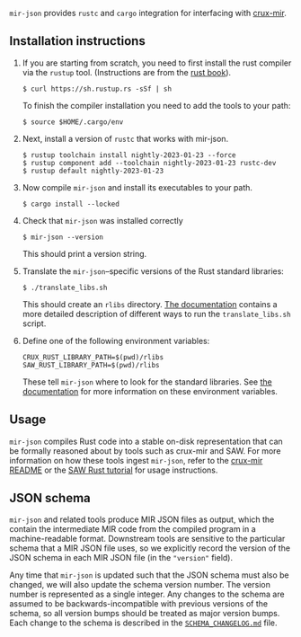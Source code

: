 `mir-json` provides `rustc` and `cargo` integration for interfacing with
[crux-mir][crux-mir-repo].

## Installation instructions

1. If you are starting from scratch, you need to first install the rust
compiler via the `rustup` tool. (Instructions are from the [rust
book](https://doc.rust-lang.org/book/2018-edition/ch01-01-installation.html)).

       $ curl https://sh.rustup.rs -sSf | sh

   To finish the compiler installation you need to add the tools to your path:

       $ source $HOME/.cargo/env

2. Next, install a version of `rustc` that works with mir-json.

       $ rustup toolchain install nightly-2023-01-23 --force
       $ rustup component add --toolchain nightly-2023-01-23 rustc-dev
       $ rustup default nightly-2023-01-23

   <!-- Note: when changing to a new nightly, also update `wrapper.rs` -->

3. Now compile `mir-json` and install its executables to your path.

       $ cargo install --locked

4. Check that `mir-json` was installed correctly

       $ mir-json --version

   This should print a version string.

5. Translate the `mir-json`–specific versions of the Rust standard libraries:

       $ ./translate_libs.sh

   This should create an `rlibs` directory. [The documentation](doc/rustc.md)
   contains a more detailed description of different ways to run the
   `translate_libs.sh` script.

6. Define one of the following environment variables:

       CRUX_RUST_LIBRARY_PATH=$(pwd)/rlibs
       SAW_RUST_LIBRARY_PATH=$(pwd)/rlibs

   These tell `mir-json` where to look for the standard libraries. See [the
   documentation](doc/rustc.md) for more information on these environment
   variables.

## Usage

`mir-json` compiles Rust code into a stable on-disk representation that can be
formally reasoned about by tools such as crux-mir and SAW. For more information
on how these tools ingest `mir-json`, refer to the [crux-mir
README][crux-mir-repo] or the [SAW Rust tutorial][saw-rust-tutorial] for usage
instructions.

## JSON schema

`mir-json` and related tools produce MIR JSON files as output, which the
contain the intermediate MIR code from the compiled program in a
machine-readable format. Downstream tools are sensitive to the particular
schema that a MIR JSON file uses, so we explicitly record the version of the
JSON schema in each MIR JSON file (in the `"version"` field).

Any time that `mir-json` is updated such that the JSON schema must also be
changed, we will also update the schema version number. The version number is
represented as a single integer. Any changes to the schema are assumed to be
backwards-incompatible with previous versions of the schema, so all version
bumps should be treated as major version bumps. Each change to the schema is
described in the [`SCHEMA_CHANGELOG.md`](SCHEMA_CHANGELOG.md) file.


[crux-mir-repo]: https://github.com/GaloisInc/crucible/tree/master/crux-mir
[saw-rust-tutorial]: https://github.com/GaloisInc/saw-script/blob/master/doc/pdfs/rust-verification-with-saw.pdf
